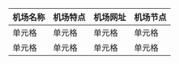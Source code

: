 |机场名称|机场特点|机场网址|机场节点|
|  ----  | ----  | ----  | ----  |
| 单元格  | 单元格 |单元格 |单元格 |
| 单元格  | 单元格 |单元格 |单元格 |
